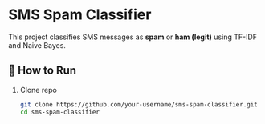 # SMS Spam Classifier

This project classifies SMS messages as **spam** or **ham (legit)** using TF-IDF and Naive Bayes.

## 🚀 How to Run
1. Clone repo  
   ```bash
   git clone https://github.com/your-username/sms-spam-classifier.git
   cd sms-spam-classifier
